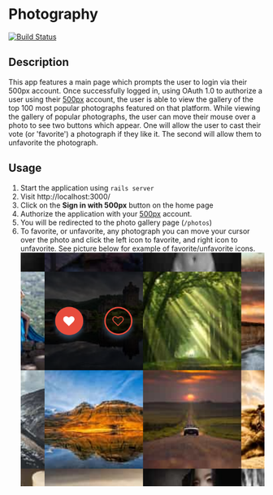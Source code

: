 # Photography

[![Build Status](https://travis-ci.org/michaelfich/photography.svg?branch=master)](https://travis-ci.org/michaelfich/photography)

## Description

This app features a main page which prompts the user to login via their 500px account.  Once successfully logged in, using OAuth 1.0 to authorize a user using their [500px](https://www.500px.com) account, the user is able to view the gallery of the top 100 most popular photographs featured on that platform.  While viewing the gallery of popular photographs, the user can move their mouse over a photo to see two buttons which appear.  One will allow the user to cast their vote (or 'favorite') a photograph if they like it.  The second will allow them to unfavorite the photograph.

## Usage

1. Start the application using `rails server`
2. Visit http://localhost:3000/
3. Click on the **Sign in with 500px** button on the home page
4. Authorize the application with your [500px](https://www.500px.com/) account.
5. You will be redirected to the photo gallery page (`/photos`)
6. To favorite, or unfavorite, any photograph you can move your cursor over the photo and click the left icon to favorite, and right icon to unfavorite.  See picture below for example of favorite/unfavorite icons.
![Favorite and Unfavorite Photograph](app/assets/images/favorite.png)
